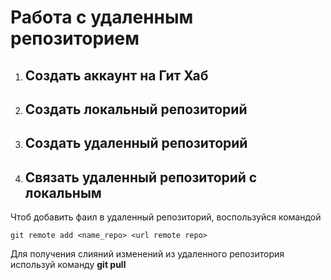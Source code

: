 # Работа с удаленным репозиторием
1. ## Создать аккаунт на Гит Хаб
2. ## Создать локальный репозиторий
3. ## Создать удаленный репозиторий
4. ## Связать удаленный репозиторий с локальным
Чтоб добавить фаил в удаленный репозиторий, воспользуйся командой 
```
git remote add <name_repo> <url remote repo>
```
Для получения слияний изменений из удаленного репозитория используй команду **git pull**
